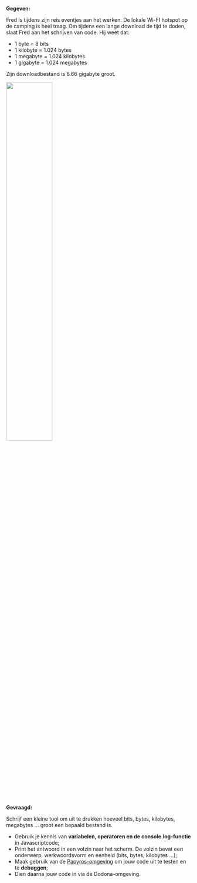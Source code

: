 **Gegeven:**

Fred is tijdens zijn reis eventjes aan het werken. De lokale Wi-FI hotspot op de camping is heel traag. Om tijdens een lange download de tijd te doden, slaat Fred aan het schrijven van code. 
Hij weet dat: 
* 1 byte = 8 bits
* 1 kilobyte = 1.024 bytes
* 1 megabyte = 1.024 kilobytes
* 1 gigabyte = 1.024 megabytes

Zijn downloadbestand is 6.66 gigabyte groot. 


<img src="https://miro.medium.com/max/1400/1*L334tY40QbIp6CYdiyeOVw.jpeg" width="50%"/>


**Gevraagd:**

Schrijf een kleine tool om uit te drukken hoeveel bits, bytes, kilobytes, megabytes ... groot een bepaald bestand is. 

* Gebruik je kennis van **variabelen, operatoren en de console.log-functie** in Javascriptcode;
* Print het antwoord in een volzin naar het scherm. De volzin bevat een onderwerp, werkwoordsvorm en eenheid (bits, bytes, kilobytes ...); 
* Maak gebruik van de [Papyros-omgeving](https://papyros.dodona.be/?locale=nl&language=JavaScript) om jouw code uit te testen en te **debuggen**; 
* Dien daarna jouw code in via de Dodona-omgeving. 